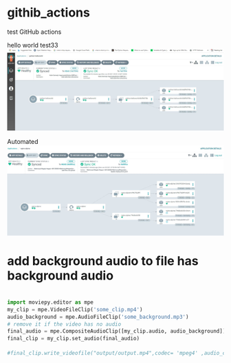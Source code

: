 # githib_actions
test GitHub actions

hello world test33
![argocd_screenshot](argocd_app2.JPG)

Automated
![self_heal and async](selefheal.JPG)


# add background audio to file has background audio

```python

import moviepy.editor as mpe
my_clip = mpe.VideoFileClip('some_clip.mp4')
audio_background = mpe.AudioFileClip('some_background.mp3')
# remove it if the video has no audio
final_audio = mpe.CompositeAudioClip([my_clip.audio, audio_background])
final_clip = my_clip.set_audio(final_audio)

#final_clip.write_videofile("output/output.mp4",codec= 'mpeg4' ,audio_codec='libvorbis')
```
